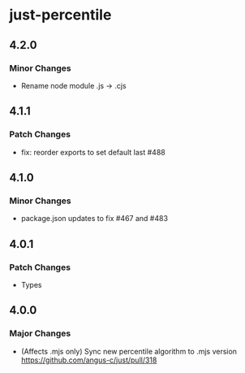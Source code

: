 # just-percentile

## 4.2.0

### Minor Changes

- Rename node module .js -> .cjs

## 4.1.1

### Patch Changes

- fix: reorder exports to set default last #488

## 4.1.0

### Minor Changes

- package.json updates to fix #467 and #483

## 4.0.1

### Patch Changes

- Types

## 4.0.0

### Major Changes

- (Affects .mjs only) Sync new percentile algorithm to .mjs version https://github.com/angus-c/just/pull/318
